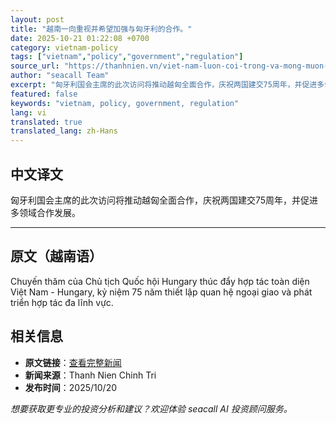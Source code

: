```yaml
---
layout: post
title: "越南一向重视并希望加强与匈牙利的合作。"
date: 2025-10-21 01:22:08 +0700
category: vietnam-policy
tags: ["vietnam","policy","government","regulation"]
source_url: "https://thanhnien.vn/viet-nam-luon-coi-trong-va-mong-muon-tang-cuong-hop-tac-voi-hungary-185251020233833269.htm"
author: "seacall Team"
excerpt: "匈牙利国会主席的此次访问将推动越匈全面合作，庆祝两国建交75周年，并促进多领域合作发展。..."
featured: false
keywords: "vietnam, policy, government, regulation"
lang: vi
translated: true
translated_lang: zh-Hans
---
```


## 中文译文

匈牙利国会主席的此次访问将推动越匈全面合作，庆祝两国建交75周年，并促进多领域合作发展。

---

## 原文（越南语）

Chuyến thăm của Chủ tịch Quốc hội Hungary th&uacute;c đẩy hợp t&aacute;c to&agrave;n diện Việt Nam - Hungary, kỷ niệm 75 năm thiết lập quan hệ ngoại giao v&agrave; ph&aacute;t triển hợp t&aacute;c đa lĩnh vực.

## 相关信息

- **原文链接**：[查看完整新闻](https://thanhnien.vn/viet-nam-luon-coi-trong-va-mong-muon-tang-cuong-hop-tac-voi-hungary-185251020233833269.htm)
- **新闻来源**：Thanh Nien Chinh Tri
- **发布时间**：2025/10/20

*想要获取更专业的投资分析和建议？欢迎体验 seacall AI 投资顾问服务。*
